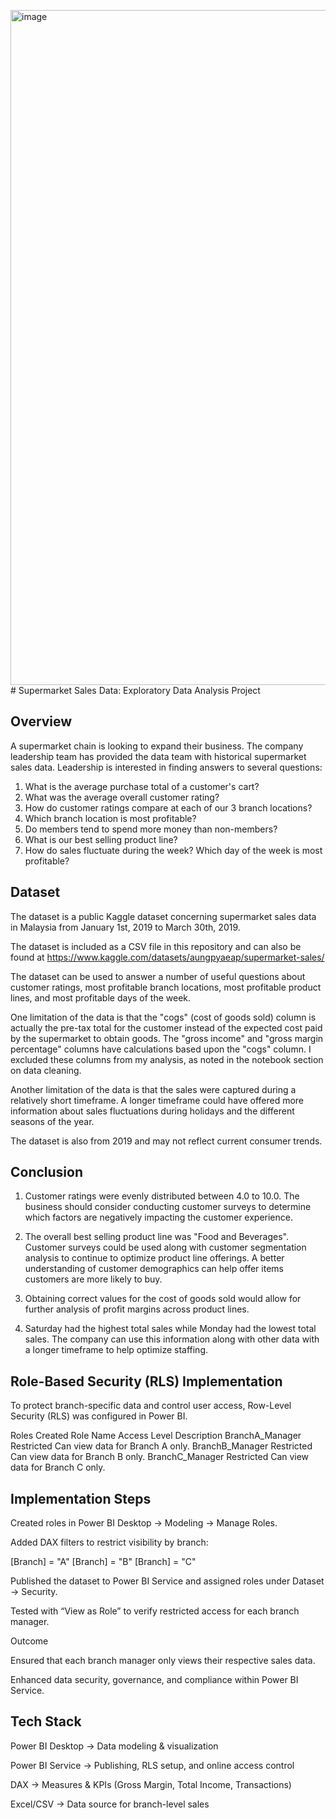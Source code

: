 <img width="1920" height="1080" alt="image" src="https://github.com/user-attachments/assets/436f183b-6971-4ef9-9595-ae8a3c1847b8" /># Supermarket Sales Data: Exploratory Data Analysis Project

## Overview

A supermarket chain is looking to expand their business. The company leadership team has provided the data team with historical supermarket sales data. Leadership is interested in finding answers to several questions:

1) What is the average purchase total of a customer's cart?
2) What was the average overall customer rating?
3) How do customer ratings compare at each of our 3 branch locations?
4) Which branch location is most profitable?
5) Do members tend to spend more money than non-members?
6) What is our best selling product line?
7) How do sales fluctuate during the week? Which day of the week is most profitable?

## Dataset 

The dataset is a public Kaggle dataset concerning supermarket sales data in Malaysia from January 1st, 2019 to March 30th, 2019.

The dataset is included as a CSV file in this repository and can also be found at https://www.kaggle.com/datasets/aungpyaeap/supermarket-sales/





The dataset can be used to answer a number of useful questions about customer ratings, most profitable branch locations, most profitable product lines, and most profitable days of the week. 

One limitation of the data is that the "cogs" (cost of goods sold) column is actually the pre-tax total for the customer instead of the expected cost paid by the supermarket to obtain goods. The "gross income" and "gross margin percentage" columns have calculations based upon the "cogs" column. I excluded these columns from my analysis, as noted in the notebook section on data cleaning. 

Another limitation of the data is that the sales were captured during a relatively short timeframe. A longer timeframe could have offered more information about sales fluctuations during holidays and the different seasons of the year. 

The dataset is also from 2019 and may not reflect current consumer trends.

## Conclusion

1) Customer ratings were evenly distributed between 4.0 to 10.0. The business should consider conducting customer surveys to determine which factors are negatively impacting the customer experience.

2) The overall best selling product line was "Food and Beverages". Customer surveys could be used along with customer segmentation analysis to continue to optimize product line offerings. A better understanding of customer demographics can help offer items customers are more likely to buy.

3) Obtaining correct values for the cost of goods sold would allow for further analysis of profit margins across product lines.

4) Saturday had the highest total sales while Monday had the lowest total sales. The company can use this information along with other data with a longer timeframe to help optimize staffing.

## Role-Based Security (RLS) Implementation
To protect branch-specific data and control user access, Row-Level Security (RLS) was configured in Power BI.

Roles Created
Role Name	Access Level	Description
BranchA_Manager	Restricted	Can view data for Branch A only.
BranchB_Manager	Restricted	Can view data for Branch B only.
BranchC_Manager	Restricted	Can view data for Branch C only.

## Implementation Steps

Created roles in Power BI Desktop → Modeling → Manage Roles.

Added DAX filters to restrict visibility by branch:

[Branch] = "A"
[Branch] = "B"
[Branch] = "C"


Published the dataset to Power BI Service and assigned roles under Dataset → Security.

Tested with “View as Role” to verify restricted access for each branch manager.

Outcome

Ensured that each branch manager only views their respective sales data.

Enhanced data security, governance, and compliance within Power BI Service.
##  Tech Stack

Power BI Desktop → Data modeling & visualization

Power BI Service → Publishing, RLS setup, and online access control

DAX → Measures & KPIs (Gross Margin, Total Income, Transactions)

Excel/CSV → Data source for branch-level sales
